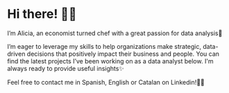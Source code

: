 # Hi there! 👋🏼

I’m Alicia, an economist turned chef with a great passion for data analysis🔎

I’m eager to leverage my skills to help organizations make strategic, data-driven decisions that positively impact their business and people. You can find the latest projects I’ve been working on as a data analyst below.
I'm always ready to provide useful insights✨

Feel free to contact me in Spanish, English or Catalan on Linkedin!🫰🏼
